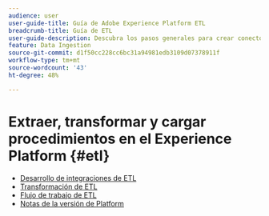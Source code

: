 ```yaml
---
audience: user
user-guide-title: Guía de Adobe Experience Platform ETL
breadcrumb-title: Guía de ETL
user-guide-description: Descubra los pasos generales para crear conectores seguros y de alto rendimiento para la ingesta de datos en Platform.
feature: Data Ingestion
source-git-commit: d1f50cc228cc6bc31a94981edb3109d07378911f
workflow-type: tm+mt
source-wordcount: '43'
ht-degree: 48%

---
```



# Extraer, transformar y cargar procedimientos en el Experience Platform {#etl}

- [Desarrollo de integraciones de ETL](home.md)
- [Transformación de ETL](transformations.md)
- [Flujo de trabajo de ETL](workflow.md)
- [Notas de la versión de Platform](https://www.adobe.com/go/platform-release-notes-en)